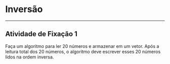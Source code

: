 # Inversão  

---

## Atividade de Fixação 1  

Faça um algoritmo para ler 20 números e armazenar em um vetor. Após a leitura total dos 20 números, o algoritmo deve escrever esses 20 números lidos na ordem inversa.  
 